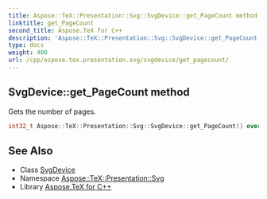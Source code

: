 ```yaml
---
title: Aspose::TeX::Presentation::Svg::SvgDevice::get_PageCount method
linktitle: get_PageCount
second_title: Aspose.TeX for C++
description: 'Aspose::TeX::Presentation::Svg::SvgDevice::get_PageCount method. Gets the number of pages in C++.'
type: docs
weight: 400
url: /cpp/aspose.tex.presentation.svg/svgdevice/get_pagecount/
---
```

## SvgDevice::get_PageCount method


Gets the number of pages.

```cpp
int32_t Aspose::TeX::Presentation::Svg::SvgDevice::get_PageCount() override
```

## See Also

* Class [SvgDevice](../)
* Namespace [Aspose::TeX::Presentation::Svg](../../)
* Library [Aspose.TeX for C++](../../../)
